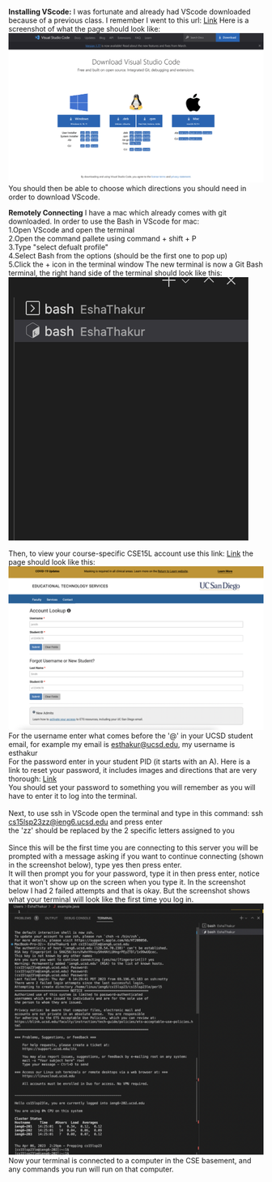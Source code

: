 **Installing VScode:** I was fortunate and already had VScode downloaded because of a previous class. I remember I went to this url: [Link](https://code.visualstudio.com/download)
Here is a screenshot of what the page should look like:![Image](VScode.png)
You should then be able to choose which directions you should need in order to download VScode.

**Remotely Connecting** I have a mac which already comes with git downloaded. In order to use the Bash in VScode for mac:
 <br> 1.Open VScode and open the terminal
 <br> 2.Open the command pallete using command + shift + P
 <br> 3.Type "select defualt profile"
 <br> 4.Select Bash from the options (should be the first one to pop up)
 <br> 5.Click the + icon in the terminal window
The new terminal is now a Git Bash terminal, the right hand side of the terminal should look like this: 
 <br> ![Image](Bash.png)

Then, to view your course-specific CSE15L account use this link: [Link](https://sdacs.ucsd.edu/~icc/index.php) the page should look like this: 
![Image](AcctPage.png)
For the username enter what comes before the '@' in your UCSD student email, for example my email is esthakur@ucsd.edu, my username is esthakur
<br> For the password enter in your student PID (it starts with an A). Here is a link to reset your password, it includes images and directions that are very thorough: [Link](https://drive.google.com/file/d/17IDZn8Qq7Q0RkYMxdiIR0o6HJ3B5YqSW/view)
<br> You should set your password to something you will remember as you will have to enter it to log into the terminal.
<br>
<br> Next, to use ssh in VScode open the terminal and type in this command: ssh cs15lsp23zz@ieng6.ucsd.edu  and press enter
<br> the 'zz' should be replaced by the 2 specific letters assigned to you
<br>
<br>Since this will be the first time you are connecting to this server you will be prompted with a message asking if you want to continue connecting (shown in the screenshot below), type yes then press enter.
<br>It will then prompt you for your password, type it in then press enter, notice that it won't show up on the screen when you type it. In the screenshot below I had 2 failed attempts and that is okay. But the screenshot shows what your terminal will look like the first time you log in.
<br> ![Image](firstAttempt.png)
<br> Now your terminal is connected to a computer in the CSE basement, and any commands you run will run on that computer.



